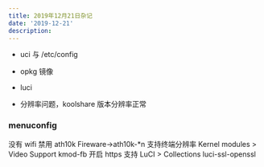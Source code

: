 ```yaml
---
title: 2019年12月21日杂记
date: '2019-12-21'
description:
---
```



- uci 与 /etc/config

- opkg 镜像

- luci
- 分辨率问题，koolshare 版本分辨率正常

### menuconfig

没有 wifi 禁用 ath10k Fireware->ath10k-*n
支持终端分辨率 Kernel modules > Video Support kmod-fb
开启 https 支持 LuCI > Collections luci-ssl-openssl
